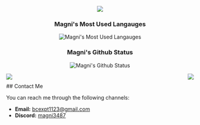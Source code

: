 
<p align="center">
    <img src="https://github-profile-trophy.vercel.app/?username=bcExpt1123&row=1&column=7&theme=gruvbox&margin-w=15&margin-h=15"/>
</p>


<!-- ## <img src="https://raw.githubusercontent.com/iampavangandhi/iampavangandhi/master/gifs/Hi.gif" width="30px"> Welcome to my profile. This is Magni <img src="https://raw.githubusercontent.com/iampavangandhi/iampavangandhi/master/gifs/Hi.gif" width="30px">
-->
<!-- Main developer of [Scouting](https://scoutinglab.pro/) | [XPendpay](http://xpendpay.com//) | [SPS Cloud](https://spscloud.io/) -->
<!--
🙌 🙌 🙌

Talking about Personal Stuffs:

🏆🏆🏆🎯🎯🎯✔✔✔💪💪💪

- I'm a rich experienced full-stack developer for large projects and ready to start your project anytime.
- Enterprise application development and support
- <b>Front-end</b> : Angular | Reactjs | Next.js | Vuejs | Vuex | TypeScript | TailWind CSS | Material | Styled Components | Bootstrap | Antd | Redux | Webpack | Babel | Gulp | Websocket | GraphQL | ES6+
- <b>3D</b> : Three.js | 3D Max | WebGl | Potree
- <b>Back-end</b> : Python | Node | Express | Django | GoLang | ASP.NET | Laravel | CodeIgniter | Apollo | Nginx | Apache
- <b>Mobile</b> : React-Native | Flutter | Ionic
- <b>Database</b> : Mysql | MongoDB | PostgreSQL | Firebase | Firestore | MariaDB | Redis
- <b>Blockchain</b> : Smart contract | Solidity | ERC-20 | NFT | Rust | Dapp | Defi | Dao | Dex | Ethereum | BSC | Polygon | Solana
- <b>Others</b> : Docker | Docker-Compose | Swagger | Devops | Cicd | QA | Notion
- Git | Github | BitBucket | Amazon Web Services (Lambda, EC2, S3, Route53, DynamoDB, etc) | Heroku | Jira | Trello | Digital-Ocean | Kubernetes | Github Action.


<div align="center">
    -->
<!-- ### Magni's GitHub Streak
    
![Magni's GitHub Streak](https://streak-stats.demolab.com/?user=bcExpt1123&theme=monokai-metallian&hide_border=true)
-->

<div align="center">
    
### Magni's Most Used Langauges
![Magni's Most Used Langauges](https://denvercoder1-github-readme-stats.vercel.app/api/top-langs/?username=bcExpt1123&langs_count=8&layout=compact&theme=react&hide_border=true&bg_color=1F222E&title_color=F85D7F&icon_color=F8D866&hide=Jupyter%20Notebook,Roff)
    
<!-- ![My Github Status](https://github-readme-stats-sigma-five.vercel.app/api/top-langs/?username=bcExpt1123&theme=react&line_height=40&hide=css) -->

### Magni's Github Status
![Magni's Github Status](https://denvercoder1-github-readme-stats.vercel.app/api/?username=bcExpt1123&show_icons=true&include_all_commits=true&count_private=true&theme=react&hide_border=true&bg_color=1F222E&title_color=F85D7F&icon_color=F8D866)

<!-- ### Magni's Contribution Graph
![Magni's Contribution Graph](https://github-readme-activity-graph.cyclic.app/graph/?username=bcExpt1123&bg_color=1F222E&color=F8D866&line=F85D7F&point=FFFFFF&hide_border=true) -->
<!--
![](https://readme-typing-svg.herokuapp.com/?lines=💥Three.js%20Engineer💥;3D%20Project%20Developer;✨Blockchain%20Developer✨;I%20love%20coding;✨Backend%20Engineer✨;✨Frontend%20Expert✨;✨React%20Master✨;🏆Professional%20coding%20experience🏆;📖Always%20learning%20new%20techs📖&font=Pacifico&center=true&width=650&height=120&color=37b39a&vCenter=true&size=45%22)
-->
<div>
    <img align="left" src="https://visitor-badge.laobi.icu/badge?page_id=bcExpt1123.bcExpt1123" />
    <img align="right" src="https://img.shields.io/github/followers/bcExpt1123" />
    <!-- <img align="right" src="https://img.shields.io/github/followers/bcExpt1123?label=Follow&style=social" /> -->
</div>

<h1 align="center"></h1>
 <!-- <img width="100%" src="https://activity-graph.herokuapp.com/graph?username=bcExpt1123&theme=github&count_private=true" /> -->
<!-- <h1 align="center"></h1> --><!--
</br>
<h2 font-weight="bold" style="display: block; text-align: center; margin-top: 100px;">My Top Skills</h2>
<table>
    <tr>
        <td><img src="https://img.icons8.com/color/2x/angularjs.png" title="Angular" width="100" alt="Angular.js"></td>
        <td><img src="https://www.vectorlogo.zone/logos/reactjs/reactjs-icon.svg" title="React" width="100" alt="React.js"></td>
        <td><img src="https://www.vectorlogo.zone/logos/python/python-icon.svg" title="Python" width="100" alt="Python"></td>
        <td><img src="https://img.icons8.com/color/2x/vue-js.png" title="Vue" width="100" alt="Vue.js"></td>
        <td><img src="https://cdn.iconscout.com/icon/free/png-64/mysql-18-1174938.png" title="MySQL" width="100" alt="MySQL"></td>
        <td><img src="https://img.icons8.com/external-tal-revivo-color-tal-revivo/344/external-rust-is-a-multi-paradigm-system-programming-language-logo-color-tal-revivo.png" title="Rust" width="100" alt="Rust"></td>
        <td><img src="https://img.icons8.com/color/2x/nodejs.png" title="Node.js" width="100" alt="node.js"></td>
        <td><img src="https://img.icons8.com/color/2x/bootstrap.png" title="Bootstrap" width="100" alt="Bootstrap"></td>
        <td><img src="https://img.icons8.com/color/2x/sass.png" title="Sass" width="100" alt="Sass"></td>
        <td><img src="https://img.icons8.com/nolan/2x/javascript.png" title="JavaScript" width="100" alt="JavaScript"></td>
    </tr>
    <tr>
        <td><img src="https://img.icons8.com/color/2x/typescript.png" title="TypeScript" width="100" alt="TypeScript"></td>
        <td><img src="https://img.icons8.com/color/2x/tensorflow.png" title="TensorFlow" width="100" alt="TensorFlow"></td>
        <td><img src="https://img.icons8.com/color/2x/html-5.png" title="HTML5" width="100" alt="HTML5"></td>
        <td><img src="https://img.icons8.com/color/2x/css3.png" title="CSS3" width="100" alt="CSS3"></td>
        <td><img src="https://cdn.iconscout.com/icon/free/png-64/laravel-226015.png" title="Laravel" width="100" alt="Laravel"></td>
        <td><img src="https://img.icons8.com/color/2x/django.png" title="Django" width="100" alt="Django"></td>
        <td><img src="https://www.vectorlogo.zone/logos/graphql/graphql-icon.svg" title="Graphql" width="100" alt="Graphql"></td>
        <td><img src="https://img.icons8.com/color/2x/php.png" title="PHP" width="100" alt="PHP"></td>
        <td><img src="https://cdn.iconscout.com/icon/free/png-128/mongodb-4-1175139.png" title="MongoDB" width="100" alt="MongoDB"></td>
        <td><img src="https://img.icons8.com/color/2x/postgreesql.png" title="PostgreSQL" width="100" alt="PostgreSQL"></td>
    </tr>
    <tr>
        <td><img src="https://img.icons8.com/color/2x/c-plus-plus-logo.png" title="C++" width="100" alt="C++"></td>
        <td><img src="https://img.icons8.com/nolan/2x/github.png" title="Git" width="100" alt="Git"></td>
        <td><img src="https://www.theconsolelogs.com/react/redux.svg" title="Redux" width="100" alt="Redux"></td>
        <td><img src="https://www.vectorlogo.zone/logos/linux/linux-icon.svg" title="Linux" width="100" alt="Linux"></td>
        <td><img src="https://img.icons8.com/ios/452/solidity.png" title="Solidity" width="100" alt="Solidity"></td>
        <td><img src="https://www.vectorlogo.zone/logos/docker/docker-icon.svg" title="Docker" width="100" alt="Docker"></td>
        <td><img src="https://www.vectorlogo.zone/logos/dartlang/dartlang-icon.svg" title="Dart" width="100" alt="Dart"></td>
        <td><img src="https://www.vectorlogo.zone/logos/flutterio/flutterio-icon.svg" title="Flutter" width="100" alt="Flutter"></td>
        <td><img src="https://www.vectorlogo.zone/logos/git-scm/git-scm-icon.svg" title="GitLab" width="100" alt="GitLab"></td>
        <td><img src="https://img.icons8.com/color/452/amazon-web-services.png" title="Amazon Web Service" width="100" alt="Amazon Web Service"></td>
    </tr>
    <tr>
        <td><img src="https://github.com/bcExpt1123/bcExpt1123/blob/main/e4f86d2200d2d35c30f7b1494e96b9595ebc2751_2_496x500.png?raw=true" title="Three.js" width="100" alt="Three.js"></td>
        <td><img src="https://github.com/bcExpt1123/bcExpt1123/blob/main/rubik3.jpg?raw=true" title="Three.js" width="100" alt="Three.js"></td>
    </tr>
</table>
-->
<!--<a href="https://bcexpt1123.github.io/examples/rubik3/">
    <img src="https://github.com/bcExpt1123/bcExpt1123/blob/main/screenshot.png?raw=true" title="Three.js" alt="Three.js">
</a>-->
</div>
## Contact Me

You can reach me through the following channels:

- **Email:** [bcexpt1123@gmail.com](mailto:bcexpt1123@gmail.com)
- **Discord:** [magni3487](https://discordapp.com/users/magni3487)
